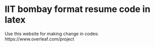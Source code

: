 <h1>IIT bombay format resume code in latex</h1>
Use this website for making change in codes: https://www.overleaf.com/project
